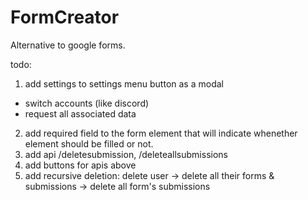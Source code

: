 # FormCreator

Alternative to google forms.

todo:
1. add settings to settings menu button as a modal
- switch accounts (like discord)
- request all associated data
2. add required field to the form element that will indicate whenether element should be filled or not.
3. add api /deletesubmission, /deleteallsubmissions
4. add buttons for apis above
5. add recursive deletion: delete user -> delete all their forms & submissions -> delete all form's submissions
